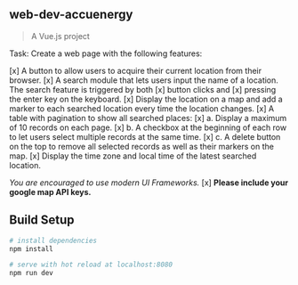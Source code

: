 ## web-dev-accuenergy

> A Vue.js project

Task: Create a web page with the following features:

[x] A button to allow users to acquire their current location from their browser.
[x] A search module that lets users input the name of a location. The search feature is triggered by both [x] button clicks and [x] pressing the enter key on the keyboard.
[x] Display the location on a map and add a marker to each searched location every time the location changes.
[x] A table with pagination to show all searched places:
    [x] a. Display a maximum of 10 records on each page.
    [x] b. A checkbox at the beginning of each row to let users select multiple records at the same time.
    [x] c. A delete button on the top to remove all selected records as well as their markers on the map.
[x] Display the time zone and local time of the latest searched location.

*You are encouraged to use modern UI Frameworks.*
[x] **Please include your google map API keys.**    

## Build Setup

``` bash
# install dependencies
npm install

# serve with hot reload at localhost:8080
npm run dev